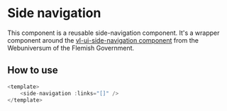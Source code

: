 # Side navigation

This component is a reusable side-navigation component. It's a wrapper component around the [vl-ui-side-navigation component](https://overheid.vlaanderen.be/webuniversum/v3/documentation/components/vl-ui-side-navigation) from the Webuniversum of the Flemish Government.
## How to use

```js
<template>
    <side-navigation :links="[]" />
</template>
```
